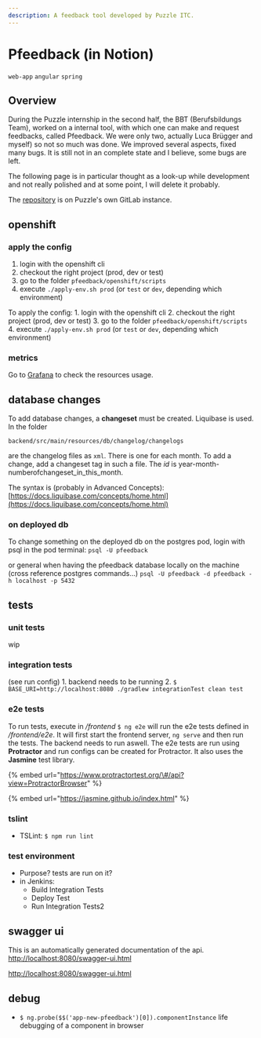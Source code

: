 ```yaml
---
description: A feedback tool developed by Puzzle ITC.
---
```


# Pfeedback \(in Notion\)

`web-app` `angular` `spring` 

## Overview

During the Puzzle internship in the second half, the BBT \(Berufsbildungs Team\), worked on a internal tool, with which one can make and request feedbacks, called Pfeedback. We were only two, actually Luca Brügger and myself\) so not so much was done. We improved several aspects, fixed many bugs. It is still not in an complete state and I believe, some bugs are left. 

The following page is in particular thought as a look-up while development and not really polished and at some point, I will delete it probably.

The [repository](https://gitlab.puzzle.ch/rhertle/pfeedback) is on Puzzle's own GitLab instance.

## openshift

### apply the config

1. login with the openshift cli
2. checkout the right project \(prod, dev or test\)
3. go to the folder `pfeedback/openshift/scripts`
4. execute `./apply-env.sh prod` \(or `test` or `dev`, depending which environment\)

To apply the config: 1. login with the openshift cli 2. checkout the right project \(prod, dev or test\) 3. go to the folder `pfeedback/openshift/scripts` 4. execute `./apply-env.sh prod` \(or `test` or `dev`, depending which environment\)

### metrics

Go to [Grafana](https://grafana.puzzle.ch/d/85a562078cdf77779eaa1add43ccec1e/k8s-compute-resources-namespace?orgId=1&refresh=10s&var-datasource=prometheus-k8s-cloudscale&var-namespace=pitc-pfeedback-test) to check the resources usage.

## database changes

To add database changes, a **changeset** must be created. Liquibase is used. In the folder

`backend/src/main/resources/db/changelog/changelogs`

are the changelog files as `xml`. There is one for each month. To add a change, add a changeset tag in such a file. The _id_ is year-month-numberofchangeset\_in\_this\_month.

The syntax is \(probably in Advanced Concepts\): [https://docs.liquibase.com/concepts/home.html](https://docs.liquibase.com/concepts/home.html)

### on deployed db

To change something on the deployed db on the postgres pod, login with psql in the pod terminal: `psql -U pfeedback`

or general when having the pfeedback database locally on the machine \(cross reference postgres commands...\) `psql -U pfeedback -d pfeedback -h localhost -p 5432`

## tests

### unit tests

wip

### integration tests

\(see run config\) 1. backend needs to be running 2. `$ BASE_URI=http://localhost:8080 ./gradlew integrationTest clean test`

### e2e tests

To run tests, execute in _/frontend_ `$ ng e2e` will run the e2e tests defined in _/frontend/e2e_. It will first start the frontend server, `ng serve` and then run the tests. The backend needs to run aswell. The e2e tests are run using **Protractor** and run configs can be created for Protractor. It also uses the **Jasmine** test library.

{% embed url="https://www.protractortest.org/\#/api?view=ProtractorBrowser" %}

{% embed url="https://jasmine.github.io/index.html" %}

### tslint

* TSLint: `$ npm run lint`

### test environment

* Purpose? tests are run on it?
* in Jenkins:
  * Build Integration Tests
  * Deploy Test
  * Run Integration Tests2

## swagger ui

This is an automatically generated documentation of the api. [http://localhost:8080/swagger-ui.html](http://localhost:8080/swagger-ui.html)

[http://localhost:8080/swagger-ui.html](http://localhost:8080/swagger-ui.html)

## debug

* `$ ng.probe($$('app-new-pfeedback')[0]).componentInstance` life debugging of a component in browser


